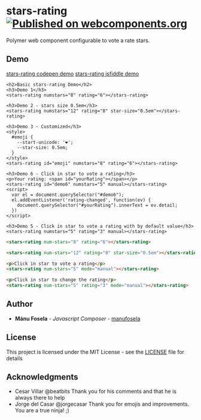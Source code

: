 # stars-rating [![Published on webcomponents.org](https://img.shields.io/badge/webcomponents.org-published-blue.svg)](https://www.webcomponents.org/element/manufosela/stars-rating)


Polymer web component configurable to vote a rate stars.

## Demo

[stars-rating codepen demo](http://codepen.io/manufosela/pen/QGaKMw)
[stars-rating jsfiddle demo](https://jsfiddle.net/manufosela/2qnz1Lx2/)

```
<h2>Basic stars-rating Demo</h2>
<h3>Demo 1</h3>
<stars-rating numstars="8" rating="6"></stars-rating>

<h3>Demo 2 - stars size 0.5em</h3>
<stars-rating numstars="12" rating="8" star-size="0.5em"></stars-rating>

<h3>Demo 3 - Customized</h3>
<style>
  #emoji {
    --start-unicode: '❤️';
    --star-size: 0.5em;
  }
</style>
<stars-rating id="emoji" numstars="8" rating="6"></stars-rating>

<h3>Demo 6 - Click in star to vote a rating</h3>
<p>Your rating: <span id="yourRating"></span></p>
<stars-rating id="demo6" numstars="5" manual></stars-rating>
<script>
  var el = document.querySelector("#demo6");
  el.addEventListener('rating-changed', function(ev) {
    document.querySelector("#yourRating").innerText = ev.detail;
  })
</script>

<h3>Demo 5 - Click in star to vote a rating with by default value</h3>
<stars-rating numstars="5" rating="3" manual></stars-rating>
```
<!---
```
<custom-element-demo>
  <template>
    <link rel="import" href="stars-rating.html">
    <next-code-block></next-code-block>
  </template>
</custom-element-demo>
```
-->
```html
<stars-rating num-stars="8" rating="6"></stars-rating>

<stars-rating num-stars="12" rating="8" star-size="0.5em"></stars-rating>

<p>Click in star to vote a rating</p>
<stars-rating num-stars="5" mode="manual"></stars-rating>

<p>Click in star to change the rating</p>
<stars-rating num-stars="5" rating="3" mode="manual"></stars-rating>
```

## Author

* **Mánu Fosela** - *Javascript Composer* - [manufosela](https://github.com/manufosela)

## License

This project is licensed under the MIT License - see the [LICENSE](LICENSE) file for details

## Acknowledgments

* Cesar Villar @beatbits 
Thank you for his comments and that he is always there to help
* Jorge del Casar @jorgecasar
Thank you for emojis and improvements. You are a true ninja! ;)
